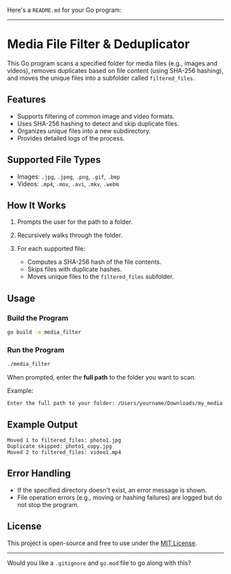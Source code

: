 Here's a `README.md` for your Go program:

---

# Media File Filter & Deduplicator

This Go program scans a specified folder for media files (e.g., images and videos), removes duplicates based on file content (using SHA-256 hashing), and moves the unique files into a subfolder called `filtered_files`.

## Features

* Supports filtering of common image and video formats.
* Uses SHA-256 hashing to detect and skip duplicate files.
* Organizes unique files into a new subdirectory.
* Provides detailed logs of the process.

## Supported File Types

* Images: `.jpg`, `.jpeg`, `.png`, `.gif`, `.bmp`
* Videos: `.mp4`, `.mov`, `.avi`, `.mkv`, `.webm`

## How It Works

1. Prompts the user for the path to a folder.
2. Recursively walks through the folder.
3. For each supported file:

   * Computes a SHA-256 hash of the file contents.
   * Skips files with duplicate hashes.
   * Moves unique files to the `filtered_files` subfolder.

## Usage

### Build the Program

```bash
go build -o media_filter
```

### Run the Program

```bash
./media_filter
```

When prompted, enter the **full path** to the folder you want to scan.

Example:

```
Enter the full path to your folder: /Users/yourname/Downloads/my_media
```

## Example Output

```
Moved 1 to filtered_files: photo1.jpg
Duplicate skipped: photo1_copy.jpg
Moved 2 to filtered_files: video1.mp4
```

## Error Handling

* If the specified directory doesn't exist, an error message is shown.
* File operation errors (e.g., moving or hashing failures) are logged but do not stop the program.

## License

This project is open-source and free to use under the [MIT License](https://opensource.org/licenses/MIT).

---

Would you like a `.gitignore` and `go.mod` file to go along with this?
